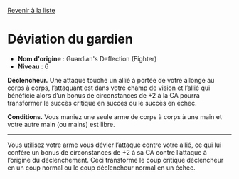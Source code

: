 [Revenir à la liste](..)

# Déviation du gardien

 * **Nom d'origine** : Guardian's Deflection (Fighter)
 * **Niveau** : 6


<p><strong>Déclencheur.</strong> Une attaque touche un allié à portée de votre allonge au corps à corps, l’attaquant est dans votre champ de vision et l’allié qui bénéficie alors d’un bonus de circonstances de +2 à la CA pourra transformer le succès critique en succès ou le succès en échec.</p>
<p><strong>Conditions.</strong> Vous maniez une seule arme de corps à corps à une main et votre autre main (ou mains) est libre.</p>
<hr>
<p>Vous utilisez votre arme vous dévier l’attaque contre votre allié, ce qui lui confère un bonus de circonstances de +2 à sa CA contre l’attaque à l’origine du déclenchement. Ceci transforme le coup critique déclencheur en un coup normal ou le coup déclencheur normal en un échec.</p>